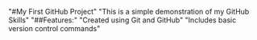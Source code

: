 "#My First GitHub Project" 
"This is a simple demonstration of my GitHub Skills" 
"##Features:" 
"Created using Git and GitHub" 
"Includes basic version control commands" 
